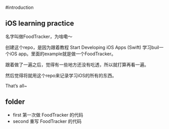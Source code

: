 #introduction

## iOS learning practice

名字叫做FoodTracker，为啥嘞～

创建这个repo，是因为跟着教程 Start Developing iOS Apps (Swift) 学习buil一个iOS app。里面的example就是做一个FoodTracker。

跟着做了一遍之后，觉得有一些地方还没有吃透，所以就打算再看一遍。

然后觉得将就用这个repo来记录学习iOS的所有的东西。

That’s all~

## folder

- first  第一次做 FoodTracker 的代码
- second 重写 FoodTracker 的代码
